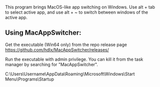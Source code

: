 This program brings MacOS-like app switching on Windows. Use alt + tab to select active app, and use alt + ~ to switch between windows of the active app.

## Using MacAppSwitcher:
Get the executable (Win64 only) from the repo release page https://github.com/hdlx/MacAppSwitcher/releases/

Run the executable with admin privilege.
You can kill it from the task manager by searching for "MacAppSwitcher".

C:\Users\Username\AppData\Roaming\Microsoft\Windows\Start Menu\Programs\Startup
